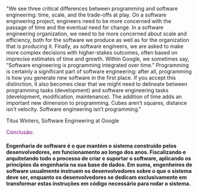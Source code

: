 
"We see three critical differences between programming and software engineering: time, scale, and the trade-offs at play. On a software engineering project, engineers need to be more concerned with the passage of time and the eventual need for change. In a software engineering organization, we need to be more concerned about scale and efficiency, both for the software we produce as well as for the organization that is producing it. Finally, as software engineers, we are asked to make more complex decisions with higher-stakes outcomes, often based on imprecise estimates of time and growth. Within Google, we sometimes say, “Software engineering is programming integrated over time.” Programming is certainly a significant part of software engineering: after all, programming is how you generate new software in the first place. If you accept this distinction, it also becomes clear that we might need to delineate between programming tasks (development) and software engineering tasks (development, modification, maintenance). The addition of time adds an important new dimension to programming. Cubes aren’t squares, distance isn’t velocity. Software engineering isn’t programming."

Titus Winters, Software Engineering at Google

<span style="color: purple">Conclusão:<span> 
#### Engenharia de software é o que mantém o sistema construído pelos desenvolvedores, em funcionamento ao longo dos anos. Fiscalizando e arquitetando todo o processo de criar e suportar o software, aplicando os princípios da engenharia na sua base de dados. Em suma, engenheiros de software usualmente instruem os desenvolvedores sobre o que o sistema deve ser, enquanto os desenvolvedores se dedicam exclusivamente em transformar estas instruções em código necessário para rodar o sistema.
